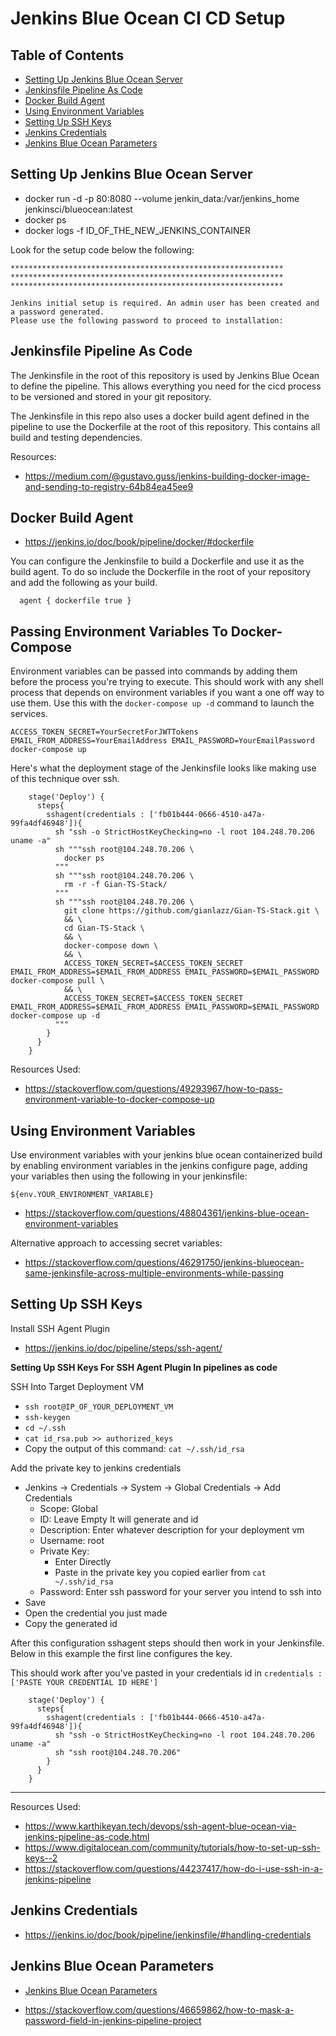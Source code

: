 # Jenkins Blue Ocean CI CD Setup

## Table of Contents
- [Setting Up Jenkins Blue Ocean Server](#setting-up-jenkins-blue-ocean-server)
- [Jenkinsfile Pipeline As Code](#jenkinsfile-pipeline-as-code)
- [Docker Build Agent](#docker-build-agent)
- [Using Environment Variables](#using-environment-variables)
- [Setting Up SSH Keys](#setting-up-ssh-keys)
- [Jenkins Credentials](#jenkins-credentials)
- [Jenkins Blue Ocean Parameters](#jenkins-blue-ocean-parameters)

## Setting Up Jenkins Blue Ocean Server

- docker run -d -p 80:8080 --volume jenkin_data:/var/jenkins_home jenkinsci/blueocean:latest
- docker ps
- docker logs -f ID_OF_THE_NEW_JENKINS_CONTAINER

Look for the setup code below the following:
```
*************************************************************
*************************************************************
*************************************************************

Jenkins initial setup is required. An admin user has been created and a password generated.
Please use the following password to proceed to installation:
```

## Jenkinsfile Pipeline As Code
The Jenkinsfile in the root of this repository is used by Jenkins Blue Ocean to define the pipeline.
This allows everything you need for the cicd process to be versioned and stored in your git repository.

The Jenkinsfile in this repo also uses a docker build agent defined in the pipeline to use the Dockerfile
at the root of this repository. This contains all build and testing dependencies.

Resources:
- https://medium.com/@gustavo.guss/jenkins-building-docker-image-and-sending-to-registry-64b84ea45ee9

## Docker Build Agent
- https://jenkins.io/doc/book/pipeline/docker/#dockerfile

You can configure the Jenkinsfile to build a Dockerfile and use it as the build agent.
To do so include the Dockerfile in the root of your repository and add the following as your build.
```
  agent { dockerfile true }
```

## Passing Environment Variables To Docker-Compose
Environment variables can be passed into commands by adding them before the process you're trying to execute. This should work with any shell process that depends on environment variables if you want a one off way to use them. Use this with the `docker-compose up -d` command to launch the services.

```
ACCESS_TOKEN_SECRET=YourSecretForJWTTokens EMAIL_FROM_ADDRESS=YourEmailAddress EMAIL_PASSWORD=YourEmailPassword docker-compose up
```

Here's what the deployment stage of the Jenkinsfile looks like making use of this technique over ssh.
```
    stage('Deploy') {
      steps{
        sshagent(credentials : ['fb01b444-0666-4510-a47a-99fa4df46948']){
          sh "ssh -o StrictHostKeyChecking=no -l root 104.248.70.206 uname -a"
          sh """ssh root@104.248.70.206 \
            docker ps
          """
          sh """ssh root@104.248.70.206 \
            rm -r -f Gian-TS-Stack/
          """
          sh """ssh root@104.248.70.206 \
            git clone https://github.com/gianlazz/Gian-TS-Stack.git \
            && \
            cd Gian-TS-Stack \
            && \
            docker-compose down \
            && \
            ACCESS_TOKEN_SECRET=$ACCESS_TOKEN_SECRET EMAIL_FROM_ADDRESS=$EMAIL_FROM_ADDRESS EMAIL_PASSWORD=$EMAIL_PASSWORD docker-compose pull \
            && \
            ACCESS_TOKEN_SECRET=$ACCESS_TOKEN_SECRET EMAIL_FROM_ADDRESS=$EMAIL_FROM_ADDRESS EMAIL_PASSWORD=$EMAIL_PASSWORD docker-compose up -d
          """
        }
      }
    }
```

Resources Used:
- https://stackoverflow.com/questions/49293967/how-to-pass-environment-variable-to-docker-compose-up

## Using Environment Variables
Use environment variables with your jenkins blue ocean containerized build by enabling environment variables in the jenkins configure page, adding your variables then using the following in your jenkinsfile:

```
${env.YOUR_ENVIRONMENT_VARIABLE}
```

- https://stackoverflow.com/questions/48804361/jenkins-blue-ocean-environment-variables

Alternative approach to accessing secret variables:

- https://stackoverflow.com/questions/46291750/jenkins-blueocean-same-jenkinsfile-across-multiple-environments-while-passing

## Setting Up SSH Keys
Install SSH Agent Plugin
- https://jenkins.io/doc/pipeline/steps/ssh-agent/

**Setting Up SSH Keys For SSH Agent Plugin In pipelines as code**

SSH Into Target Deployment VM
- `ssh root@IP_OF_YOUR_DEPLOYMENT_VM`
- `ssh-keygen`
- `cd ~/.ssh`
- `cat id_rsa.pub >> authorized_keys`
- Copy the output of this command: `cat ~/.ssh/id_rsa`

Add the private key to jenkins credentials
- Jenkins -> Credentials -> System -> Global Credentials -> Add Credentials
    - Scope: Global
    - ID: Leave Empty It will generate and id
    - Description: Enter whatever description for your deployment vm
    - Username: root
    - Private Key:
        - Enter Directly
        - Paste in the private key you copied earlier from `cat ~/.ssh/id_rsa`
    - Password: Enter ssh password for your server you intend to ssh into
- Save
- Open the credential you just made
- Copy the generated id

After this configuration sshagent steps should then work in your Jenkinsfile.
Below in this example the first line configures the key.

This should work after you've pasted in your credentials id in `credentials : ['PASTE YOUR CREDENTIAL ID HERE']`
```
    stage('Deploy') {
      steps{
        sshagent(credentials : ['fb01b444-0666-4510-a47a-99fa4df46948']){
          sh "ssh -o StrictHostKeyChecking=no -l root 104.248.70.206 uname -a"
          sh "ssh root@104.248.70.206"          
        }
      }
    }
```

---
Resources Used:
- https://www.karthikeyan.tech/devops/ssh-agent-blue-ocean-via-jenkins-pipeline-as-code.html
- https://www.digitalocean.com/community/tutorials/how-to-set-up-ssh-keys--2
- https://stackoverflow.com/questions/44237417/how-do-i-use-ssh-in-a-jenkins-pipeline

## Jenkins Credentials
- https://jenkins.io/doc/book/pipeline/jenkinsfile/#handling-credentials

## Jenkins Blue Ocean Parameters
- [Jenkins Blue Ocean Parameters](https://www.youtube.com/watch?v=5_tvlaIeQUQ)

- https://stackoverflow.com/questions/46659862/how-to-mask-a-password-field-in-jenkins-pipeline-project